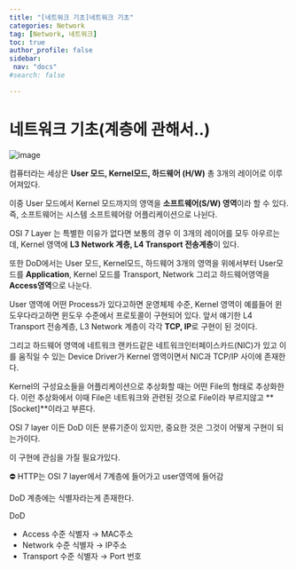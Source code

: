 ```yaml
---
title: "[네트워크 기초]네트워크 기초"
categories: Network
tag: [Network, 네트워크]
toc: true
author_profile: false
sidebar:
 nav: "docs"
#search: false

---
```


# 네트워크 기초(계층에 관해서..)

![image](https://user-images.githubusercontent.com/75375944/185777044-0aaac0ff-b69b-4c03-ab0d-41be9cdc5b6d.png)

컴퓨터라는 세상은 **User 모드, Kernel모드, 하드웨어 (H/W)**  총 3개의 레이어로 이루어져있다.

이중 User 모드에서 Kernel 모드까지의 영역을 **소프트웨어(S/W) 영역**이라 할 수 있다. 즉, 소프트웨어는 시스템 소프트웨어랑 어플리케이션으로 나뉜다.

OSI 7 Layer 는 특별한 이유가 없다면 보통의 경우 이 3개의 레이어를 모두 아우르는데, Kernel 영역에 **L3 Network 계층, L4 Transport 전송계층**이 있다.

또한 DoD에서는 User 모드, Kernel모드, 하드웨어 3개의 영역을 위에서부터 User모드를 **Application**, Kernel 모드를 Transport, Network 그리고 하드웨어영역을 **Access영역**으로 나눈다.

User 영역에 어떤 Process가 있다고하면 운영체제 수준, Kernel 영역이 예를들어 윈도우다라고하면 윈도우 수준에서 프로토콜이 구현되어 있다. 앞서 얘기한 L4 Transport 전송계층, L3 Network 계층이 각각  **TCP, IP**로 구현이 된 것이다.

그리고 하드웨어 영역에 네트워크 랜카드같은 네트워크인터페이스카드(NIC)가 있고 이를 움직일 수 있는 Device Driver가 Kernel 영역이면서 NIC과 TCP/IP 사이에 존재한다.

Kernel의 구성요소들을 어플리케이션으로 추상화할 때는 어떤 File의 형태로 추상화한다. 이런 추상화에서 이때 File은 네트워크와 관련된 것으로 File이라 부르지않고 **[Socket]**이라고 부른다.

OSI 7 layer 이든 DoD 이든 분류기준이 있지만, 중요한 것은 그것이 어떻게 구현이 되는가이다.

이 구현에 관심을 가질 필요가있다.

<aside>
⛔ HTTP는 OSI 7 layer에서 7계층에 들어가고 user영역에 들어감

</aside>

DoD 계층에는 식별자라는게 존재한다.

DoD

- Access 수준 식별자 → MAC주소
- Network 수준 식별자 → IP주소
- Transport 수준 식별자 → Port 번호
